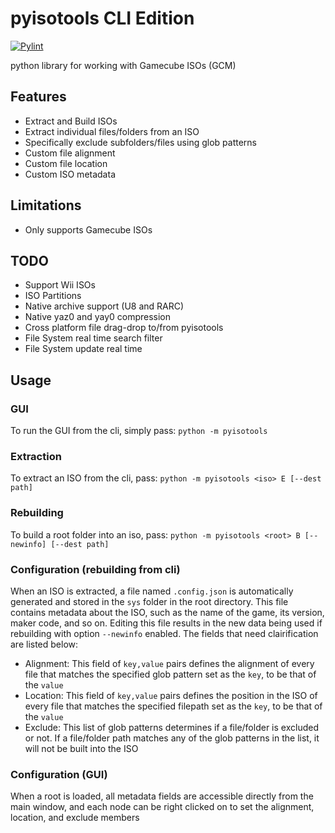 # pyisotools CLI Edition

[![Pylint](https://github.com/JoshuaMKW/pyisotools/actions/workflows/python-linter.yml/badge.svg)](https://github.com/JoshuaMKW/pyisotools/actions/workflows/python-linter.yml)

python library for working with Gamecube ISOs (GCM)

## Features

- Extract and Build ISOs
- Extract individual files/folders from an ISO
- Specifically exclude subfolders/files using glob patterns
- Custom file alignment
- Custom file location
- Custom ISO metadata

## Limitations

- Only supports Gamecube ISOs

## TODO

- Support Wii ISOs
- ISO Partitions
- Native archive support (U8 and RARC)
- Native yaz0 and yay0 compression
- Cross platform file drag-drop to/from pyisotools
- File System real time search filter
- File System update real time

## Usage

### GUI

To run the GUI from the cli, simply pass: `python -m pyisotools`

### Extraction

To extract an ISO from the cli, pass: `python -m pyisotools <iso> E [--dest path]`

### Rebuilding

To build a root folder into an iso, pass: `python -m pyisotools <root> B [--newinfo] [--dest path]`

### Configuration (rebuilding from cli)

When an ISO is extracted, a file named `.config.json` is automatically generated and stored in the `sys` folder in the root directory. This file contains metadata about the ISO, such as the name of the game, its version, maker code, and so on. Editing this file results in the new data being used if rebuilding with option `--newinfo` enabled. The fields that need clairification are listed below:

- Alignment: This field of `key,value` pairs defines the alignment of every file that matches the specified glob pattern set as the `key`, to be that of the `value`
- Location: This field of `key,value` pairs defines the position in the ISO of every file that matches the specified filepath set as the `key`, to be that of the `value`
- Exclude: This list of glob patterns determines if a file/folder is excluded or not. If a file/folder path matches any of the glob patterns in the list, it will not be built into the ISO

### Configuration (GUI)

When a root is loaded, all metadata fields are accessible directly from the main window, and each node can be right clicked on to set the alignment, location, and exclude members
